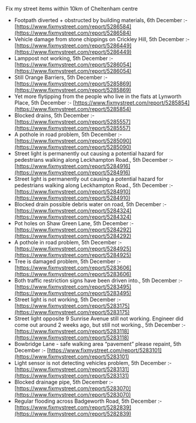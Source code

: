 Fix my street items within 10km of Cheltenham centre

<!-- fix_marker starts -->

- Footpath diverted + obstructed by building materials, 6th December :- [https://www.fixmystreet.com/report/5286584](https://www.fixmystreet.com/report/5286584)
- Vehicle damage from stone chippings on Crickley Hill, 5th December :- [https://www.fixmystreet.com/report/5286449](https://www.fixmystreet.com/report/5286449)
- Lamppost not working, 5th December :- [https://www.fixmystreet.com/report/5286054](https://www.fixmystreet.com/report/5286054)
- Still Orange Barriers, 5th December :- [https://www.fixmystreet.com/report/5285869](https://www.fixmystreet.com/report/5285869)
- Yet more flytipping from the people who live in the flats at Lynworth Place, 5th December :- [https://www.fixmystreet.com/report/5285854](https://www.fixmystreet.com/report/5285854)
- Blocked drains, 5th December :- [https://www.fixmystreet.com/report/5285557](https://www.fixmystreet.com/report/5285557)
- A pothole in road problem, 5th December :- [https://www.fixmystreet.com/report/5285090](https://www.fixmystreet.com/report/5285090)
- Street light is permanently out causing a potential hazard for pedestrians walking along Leckhampton Road., 5th December :- [https://www.fixmystreet.com/report/5284916](https://www.fixmystreet.com/report/5284916)
- Street light is permanently out causing a potential hazard for pedestrians walking along Leckhampton Road., 5th December :- [https://www.fixmystreet.com/report/5284910](https://www.fixmystreet.com/report/5284910)
- Blocked drain possible debris water on road, 5th December :- [https://www.fixmystreet.com/report/5284324](https://www.fixmystreet.com/report/5284324)
- Pot holes on Shaw Green Lane, 5th December :- [https://www.fixmystreet.com/report/5284292](https://www.fixmystreet.com/report/5284292)
- A pothole in road problem, 5th December :- [https://www.fixmystreet.com/report/5284925](https://www.fixmystreet.com/report/5284925)
- Tree is damaged problem, 5th December :- [https://www.fixmystreet.com/report/5283606](https://www.fixmystreet.com/report/5283606)
- Both traffic restriction signs have been driven into., 5th December :- [https://www.fixmystreet.com/report/5283495](https://www.fixmystreet.com/report/5283495)
- Street light is not working, 5th December :- [https://www.fixmystreet.com/report/5283175](https://www.fixmystreet.com/report/5283175)
- Street light opposite 9 Sunrise Avenue still not working. Engineer did come out around 2 weeks ago, but still not working., 5th December :- [https://www.fixmystreet.com/report/5283118](https://www.fixmystreet.com/report/5283118)
- Bowbridge Lane - safe walking area “pavement” please repaint, 5th December :- [https://www.fixmystreet.com/report/5283101](https://www.fixmystreet.com/report/5283101)
- Light sensor is not detecting vehicles problem, 5th December :- [https://www.fixmystreet.com/report/5283131](https://www.fixmystreet.com/report/5283131)
- Blocked drainage pipe, 5th December :- [https://www.fixmystreet.com/report/5283070](https://www.fixmystreet.com/report/5283070)
- Regular flooding across Badgeworth Road, 5th December :- [https://www.fixmystreet.com/report/5282839](https://www.fixmystreet.com/report/5282839)

<!-- fix_marker ends -->